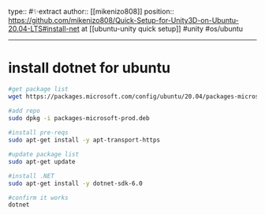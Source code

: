type:: #✨extract
author:: [[mikenizo808]]
position:: https://github.com/mikenizo808/Quick-Setup-for-Unity3D-on-Ubuntu-20.04-LTS#install-net at [[ubuntu-unity quick setup]]
#unity #os/ubuntu 

---

# install dotnet for ubuntu

```bash
#get package list
wget https://packages.microsoft.com/config/ubuntu/20.04/packages-microsoft-prod.deb -O packages-microsoft-prod.deb

#add repo
sudo dpkg -i packages-microsoft-prod.deb
    
#install pre-reqs
sudo apt-get install -y apt-transport-https

#update package list
sudo apt-get update

#install .NET
sudo apt-get install -y dotnet-sdk-6.0

#confirm it works
dotnet
```

